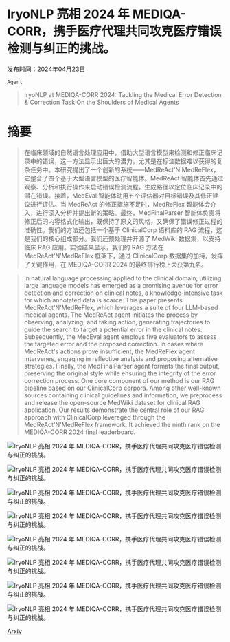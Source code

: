 # IryoNLP 亮相 2024 年 MEDIQA-CORR，携手医疗代理共同攻克医疗错误检测与纠正的挑战。

发布时间：2024年04月23日

`Agent`

> IryoNLP at MEDIQA-CORR 2024: Tackling the Medical Error Detection & Correction Task On the Shoulders of Medical Agents

# 摘要

> 在临床领域的自然语言处理应用中，借助大型语言模型来检测和修正临床记录中的错误，这一方法显示出巨大的潜力，尤其是在标注数据难以获得的复杂任务中。本研究提出了一个创新的系统——MedReAct'N'MedReFlex，它整合了四个基于大型语言模型的医疗智能体。MedReAct 智能体首先通过观察、分析和执行操作来启动错误检测流程，生成路径以定位临床记录中的潜在错误。接着，MedEval 智能体动用五个评估器对目标错误及其修正建议进行评估。当 MedReAct 的修正措施不足时，MedReFlex 智能体会介入，进行深入分析并提出新的策略。最终，MedFinalParser 智能体负责将修正后的内容格式化输出，既保持了原文的风格，又确保了错误修正过程的准确性。我们的方法还包括一个基于 ClinicalCorp 语料库的 RAG 流程，这是我们的核心组成部分。我们还预处理并开源了 MedWiki 数据集，以支持临床 RAG 应用。实验结果显示，我们的 RAG 方法在 MedReAct'N'MedReFlex 框架下，通过 ClinicalCorp 数据集的加持，发挥了关键作用，在 MEDIQA-CORR 2024 的最终排行榜上荣获第九名。

> In natural language processing applied to the clinical domain, utilizing large language models has emerged as a promising avenue for error detection and correction on clinical notes, a knowledge-intensive task for which annotated data is scarce. This paper presents MedReAct'N'MedReFlex, which leverages a suite of four LLM-based medical agents. The MedReAct agent initiates the process by observing, analyzing, and taking action, generating trajectories to guide the search to target a potential error in the clinical notes. Subsequently, the MedEval agent employs five evaluators to assess the targeted error and the proposed correction. In cases where MedReAct's actions prove insufficient, the MedReFlex agent intervenes, engaging in reflective analysis and proposing alternative strategies. Finally, the MedFinalParser agent formats the final output, preserving the original style while ensuring the integrity of the error correction process. One core component of our method is our RAG pipeline based on our ClinicalCorp corpora. Among other well-known sources containing clinical guidelines and information, we preprocess and release the open-source MedWiki dataset for clinical RAG application. Our results demonstrate the central role of our RAG approach with ClinicalCorp leveraged through the MedReAct'N'MedReFlex framework. It achieved the ninth rank on the MEDIQA-CORR 2024 final leaderboard.

![IryoNLP 亮相 2024 年 MEDIQA-CORR，携手医疗代理共同攻克医疗错误检测与纠正的挑战。](../../..//opt/data/Projects/HuggingArxiv/paper_images/2404.15488/x1.png)

![IryoNLP 亮相 2024 年 MEDIQA-CORR，携手医疗代理共同攻克医疗错误检测与纠正的挑战。](../../..//opt/data/Projects/HuggingArxiv/paper_images/2404.15488/x2.png)

![IryoNLP 亮相 2024 年 MEDIQA-CORR，携手医疗代理共同攻克医疗错误检测与纠正的挑战。](../../..//opt/data/Projects/HuggingArxiv/paper_images/2404.15488/x3.png)

![IryoNLP 亮相 2024 年 MEDIQA-CORR，携手医疗代理共同攻克医疗错误检测与纠正的挑战。](../../..//opt/data/Projects/HuggingArxiv/paper_images/2404.15488/x4.png)

![IryoNLP 亮相 2024 年 MEDIQA-CORR，携手医疗代理共同攻克医疗错误检测与纠正的挑战。](../../..//opt/data/Projects/HuggingArxiv/paper_images/2404.15488/x5.png)

![IryoNLP 亮相 2024 年 MEDIQA-CORR，携手医疗代理共同攻克医疗错误检测与纠正的挑战。](../../..//opt/data/Projects/HuggingArxiv/paper_images/2404.15488/x6.png)

![IryoNLP 亮相 2024 年 MEDIQA-CORR，携手医疗代理共同攻克医疗错误检测与纠正的挑战。](../../..//opt/data/Projects/HuggingArxiv/paper_images/2404.15488/x7.png)

![IryoNLP 亮相 2024 年 MEDIQA-CORR，携手医疗代理共同攻克医疗错误检测与纠正的挑战。](../../..//opt/data/Projects/HuggingArxiv/paper_images/2404.15488/x8.png)

[Arxiv](https://arxiv.org/abs/2404.15488)